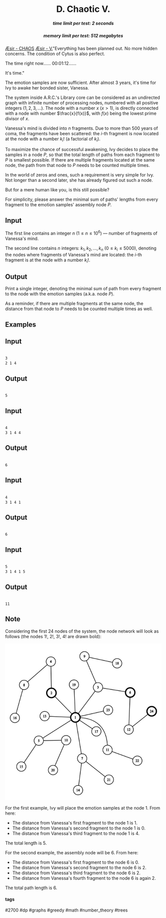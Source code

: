 <h1 style='text-align: center;'> D. Chaotic V.</h1>

<h5 style='text-align: center;'>time limit per test: 2 seconds</h5>
<h5 style='text-align: center;'>memory limit per test: 512 megabytes</h5>

[Æsir - CHAOS](https://soundcloud.com/kivawu/aesir-chaos) [Æsir - V.](https://soundcloud.com/kivawu/aesir-v)"Everything has been planned out. No more hidden concerns. The condition of Cytus is also perfect.

The time right now...... 00:01:12......

It's time."

The emotion samples are now sufficient. After almost 3 years, it's time for Ivy to awake her bonded sister, Vanessa.

The system inside A.R.C.'s Library core can be considered as an undirected graph with infinite number of processing nodes, numbered with all positive integers ($1, 2, 3, \ldots$). The node with a number $x$ ($x > 1$), is directly connected with a node with number $\frac{x}{f(x)}$, with $f(x)$ being the lowest prime divisor of $x$.

Vanessa's mind is divided into $n$ fragments. Due to more than 500 years of coma, the fragments have been scattered: the $i$-th fragment is now located at the node with a number $k_i!$ (a factorial of $k_i$).

To maximize the chance of successful awakening, Ivy decides to place the samples in a node $P$, so that the total length of paths from each fragment to $P$ is smallest possible. If there are multiple fragments located at the same node, the path from that node to $P$ needs to be counted multiple times.

In the world of zeros and ones, such a requirement is very simple for Ivy. Not longer than a second later, she has already figured out such a node.

But for a mere human like you, is this still possible?

For simplicity, please answer the minimal sum of paths' lengths from every fragment to the emotion samples' assembly node $P$.

## Input

The first line contains an integer $n$ ($1 \le n \le 10^6$) — number of fragments of Vanessa's mind.

The second line contains $n$ integers: $k_1, k_2, \ldots, k_n$ ($0 \le k_i \le 5000$), denoting the nodes where fragments of Vanessa's mind are located: the $i$-th fragment is at the node with a number $k_i!$.

## Output

Print a single integer, denoting the minimal sum of path from every fragment to the node with the emotion samples (a.k.a. node $P$).

As a reminder, if there are multiple fragments at the same node, the distance from that node to $P$ needs to be counted multiple times as well.

## Examples

## Input


```

3
2 1 4

```
## Output


```

5

```
## Input


```

4
3 1 4 4

```
## Output


```

6

```
## Input


```

4
3 1 4 1

```
## Output


```

6

```
## Input


```

5
3 1 4 1 5

```
## Output


```

11

```
## Note

Considering the first $24$ nodes of the system, the node network will look as follows (the nodes $1!$, $2!$, $3!$, $4!$ are drawn bold):

![](images/043302b7f3870a8689d82fdc00b8b7beb0fada68.png)

For the first example, Ivy will place the emotion samples at the node $1$. From here:

* The distance from Vanessa's first fragment to the node $1$ is $1$.
* The distance from Vanessa's second fragment to the node $1$ is $0$.
* The distance from Vanessa's third fragment to the node $1$ is $4$.

The total length is $5$.

For the second example, the assembly node will be $6$. From here:

* The distance from Vanessa's first fragment to the node $6$ is $0$.
* The distance from Vanessa's second fragment to the node $6$ is $2$.
* The distance from Vanessa's third fragment to the node $6$ is $2$.
* The distance from Vanessa's fourth fragment to the node $6$ is again $2$.

The total path length is $6$.



#### tags 

#2700 #dp #graphs #greedy #math #number_theory #trees 